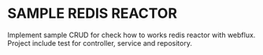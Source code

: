 SAMPLE REDIS REACTOR
====================

Implement sample CRUD for check how to works redis reactor with webflux.
Project include test for controller, service and repository.
